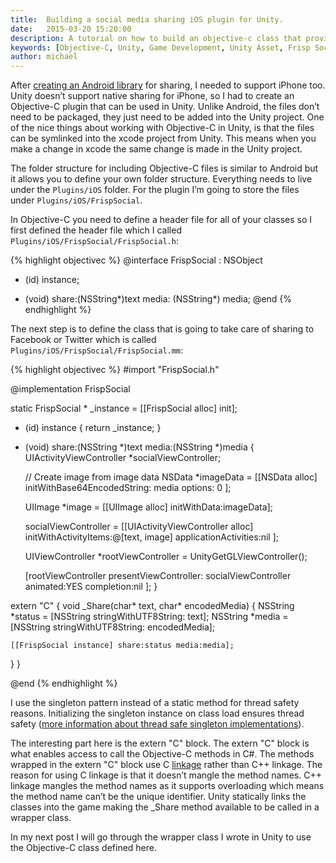 ```yaml
---
title:  Building a social media sharing iOS plugin for Unity.
date:   2015-03-20 15:20:00
description: A tutorial on how to build an objective-c class that provides the functionality of native sharing on iPhone devices for Unity, this supports Facebook and Twitter.
keywords: [Objective-C, Unity, Game Development, Unity Asset, Frisp Social, Frisp Social Unity Asset, Sharing On Facebook, Sharing On Twitter]
author: michael
---
```


After <a target="_blank" href="http://www.kiwiprogrammer.com/writing-a-class-to-interact-with-an-android-plugin-in-unity/">creating an Android library</a> for sharing, I needed to support iPhone too. Unity doesn’t support native sharing for iPhone, so I had to create an Objective-C plugin that can be used in Unity. Unlike Android, the files don’t need to be packaged, they just need to be added into the Unity project. One of the nice things about working with Objective-C in Unity, is that the files can be symlinked into the xcode project from Unity. This means when you make a change in xcode the same change is made in the Unity project.

The folder structure for including Objective-C files is similar to Android but it allows you to define your own folder structure. Everything needs to live under the ```Plugins/iOS``` folder. For the plugin I’m going to store the files under ```Plugins/iOS/FrispSocial```.

In Objective-C you need to define a header file for all of your classes so I first defined the header file which I called ```Plugins/iOS/FrispSocial/FrispSocial.h```:

{% highlight objectivec %}
@interface FrispSocial : NSObject 
+ (id) instance;
- (void) share:(NSString*)text media: (NSString*) media;
@end
{% endhighlight %}

The next step is to define the class that is going to take care of sharing to Facebook or Twitter which is called ```Plugins/iOS/FrispSocial/FrispSocial.mm```:

{% highlight objectivec %}
#import "FrispSocial.h"

@implementation FrispSocial

static FrispSocial * _instance = [[FrispSocial alloc] init];

+ (id) instance {
    return _instance;
}

- (void) share:(NSString *)text  media:(NSString *)media {
  UIActivityViewController *socialViewController;

  // Create image from image data
  NSData *imageData = [[NSData alloc] initWithBase64EncodedString:
    media 
    options: 0
  ];
  
  UIImage *image = [[UIImage alloc] initWithData:imageData];

  socialViewController = [[UIActivityViewController alloc] 
    initWithActivityItems:@[text, image] 
    applicationActivities:nil
  ];

  UIViewController *rootViewController =  UnityGetGLViewController();

  [rootViewController presentViewController: 
    socialViewController 
    animated:YES 
    completion:nil
  ];
}

extern "C" { 
  void _Share(char* text, char* encodedMedia) {
    NSString *status = [NSString stringWithUTF8String: text];
    NSString *media = [NSString stringWithUTF8String: encodedMedia];
    
    [[FrispSocial instance] share:status media:media];
  }
}

@end
{% endhighlight %}

I use the singleton pattern instead of a static method for thread safety reasons. Initializing the singleton instance on class load ensures thread safety (<a target="_blank" href="http://csharpindepth.com/Articles/General/Singleton.aspx">more information about thread safe singleton implementations</a>).

The interesting part here is the extern "C" block. The extern "C" block is what enables access to call the Objective-C methods in C#. The methods wrapped in the extern "C" block use C <a target="_blank" href="http://en.wikipedia.org/wiki/Linkage_%28software%29">linkage</a> rather than C++ linkage. The reason for using C linkage is that it doesn’t mangle the method names. C++ linkage mangles the method names as it supports overloading which means the method name can’t be the unique identifier. Unity statically links the classes into the game making the _Share method available to be called in a wrapper class.

In my next post I will go through the wrapper class I wrote in Unity to use the Objective-C class defined here. 
